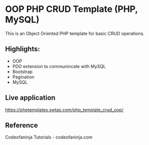 # OOP PHP CRUD Template (PHP, MySQL)

This is an Object Oriented PHP template for basic CRUD operations.

## Highlights:

* OOP
* PDO extension to communincate with MySQL
* Bootstrap
* Pagination
* MySQL

## Live application
https://phptemplates.swtas.com/php_template_crud_oop/

## Reference
Codeofaninja Tutorials - codeofaninja.com
